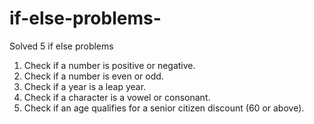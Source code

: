 # if-else-problems-
Solved 5 if else problems
1. Check if a number is positive or negative.
2. Check if a number is even or odd.
3. Check if a year is a leap year.
4. Check if a character is a vowel or consonant.
5. Check if an age qualifies for a senior citizen discount (60 or above).
